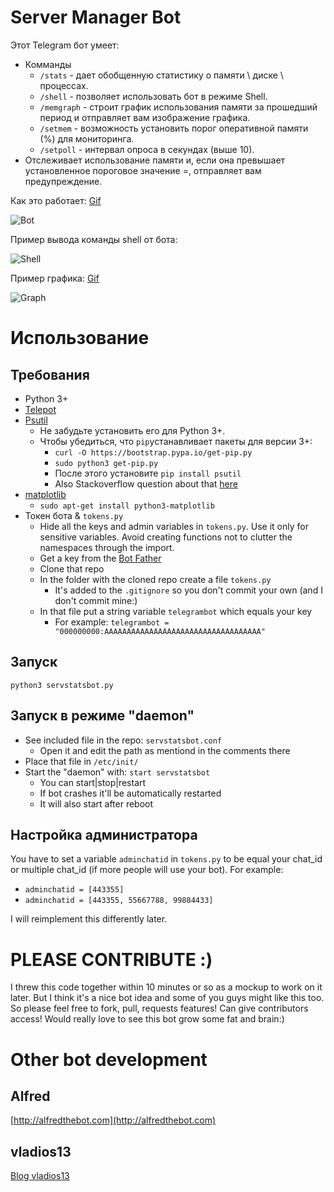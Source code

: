 # Server Manager Bot

Этот Telegram бот умеет:

* Комманды
    * `/stats` - дает обобщенную статистику о памяти \ диске \ процессах.
    * `/shell` - позволяет использовать бот в режиме Shell.
    * `/memgraph` - строит график использования памяти за прошедший период и отправляет вам изображение графика.
    * `/setmem` - возможность установить порог оперативной памяти (%) для мониторинга.
    * `/setpoll` - интервал опроса в секундах (выше 10).
* Отслеживает использование памяти и, если она превышает установленное пороговое значение =, отправляет вам предупреждение.


Как это работает: [Gif](https://i.13.wf/2019/08/17/1566074720-2541.gif)

![Bot](https://i.13.wf/2019/08/17/1566074746-9489.png)


Пример вывода команды shell от бота:

![Shell](https://i.imgur.com/PtvcaSD.png)


Пример графика: [Gif](http://i.imgur.com/anX7rJR.gifv)

![Graph](http://i.imgur.com/K8mG3aM.jpg?1)

# Использование

## Требования

* Python 3+
* [Telepot](https://github.com/nickoala/telepot)
* [Psutil](https://github.com/giampaolo/psutil)
    * Не забудьте установить его для Python 3+.
    * Чтобы убедиться, что `pip`устанавливает пакеты для версии 3+:
        * `curl -O https://bootstrap.pypa.io/get-pip.py`
        * `sudo python3 get-pip.py`
        * После этого установите `pip install psutil`
        * Also Stackoverflow question about that [here](http://stackoverflow.com/questions/11268501/how-to-use-pip-with-python-3-x-alongside-python-2-x)
* [matplotlib](http://matplotlib.org/)
    * `sudo apt-get install python3-matplotlib`
* Токен бота & `tokens.py`
    * Hide all the keys and admin variables in `tokens.py`. Use it only for sensitive variables. Avoid creating functions not to clutter the namespaces through the import.
    * Get a key from the [Bot Father](https://telegram.me/BotFather)
    * Clone that repo
    * In the folder with the cloned repo create a file `tokens.py`
       * It's added to the `.gitignore` so you don't commit your own (and I don't commit mine:)
    * In that file put a string variable `telegrambot` which equals your key
       * For example: `telegrambot = "000000000:AAAAAAAAAAAAAAAAAAAAAAAAAAAAAAAAAAA"`
   
## Запуск

`python3 servstatsbot.py`

## Запуск в режиме "daemon"

* See included file in the repo: `servstatsbot.conf`
    * Open it and edit the path as mentiond in the comments there
* Place that file in `/etc/init/`
* Start the "daemon" with: `start servstatsbot`
    * You can start|stop|restart
    * If bot crashes it'll be automatically restarted
    * It will also start after reboot

## Настройка администратора

You have to set a variable `adminchatid` in `tokens.py` to be equal your chat_id or multiple chat_id (if more people will use your bot).
For example:

* `adminchatid = [443355]`
* `adminchatid = [443355, 55667788, 99884433]`

I will reimplement this differently later.
        
 
# PLEASE CONTRIBUTE :)
 I threw this code together within 10 minutes or so as a mockup to work on it later. But I think it's a nice bot idea and some of you guys might like this too. So please feel free to fork, pull, requests features!
 Can give contributors access!
 Would really love to see this bot grow some fat and brain:)
 
 
# Other bot development
 
## Alfred
[http://alfredthebot.com](http://alfredthebot.com)
## vladios13
[Blog vladios13](http://blog.vladios13.com)
